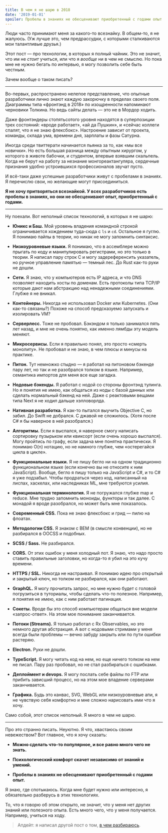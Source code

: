 ```yaml
---
title: В чем я не шарю в 2018
date: '2019-01-01'
spoiler: Пробелы в знаниях не обесценивают приобретенный с годами опыт.
---
```


Люди часто принимают меня за какого-то всезнайку. В общем-то, я не жалуюсь. (Уж лучше это, чем предрассудки, с которыми сталкиваются мои талантливые друзья.)

Этот пост — про технологии, в которых я полный чайник. Это не значит, что им не _стоит_ учиться, или что я _вообще_ ни в чем не смыслю. Но пока мне не нужно бегать по интервью, я могу позволить себе быть честным.

Зачем вообще о таком писать?

---

Во-первых, распространено нелепое представление, что опытные разработчики лично знают каждую закорючку в пределах своего поля. Диаграммы типа «фронтэнд в 2018» по изощренности напоминают черновики Толкина. Но ведь сайты делать — это не в Мордор ходить.

Даже фронтэндеры стопятьсотого уровня находятся в суперпозиции трех состояний: «вроде работает», «ай да Пушкин», и «сейчас коллеги спалят, что я не знаю флексбокс». Настроение зависит от проекта, команды, склада ума, времени дня, зарплаты и фазы Сатурна.

Иногда среди твиттерати начинается пьянка за то, как «мы все новички». Но есть большая разница между опытным хирургом, у которого в животе бабочки, и студентом, впервые взявшим скальпель. Когда не берут на работу за незнание монгореактангуляра, сердечные признания удобно устроившихся профессионалов звучат пусто.

И всё-таки даже успешные разработчики живут с пробелами в знаниях. Я перечислю свои, но желающие могут присоединиться.

**Я не хочу притворяться всезнайкой. У всех разработчиков есть пробелы в знаниях, но они не обесценивают опыт, приобретенный с годами.**

---

Ну поехали. Вот неполный список технологий, в которых я не шарю:

* **Юникс и Баш.** Мой уровень владения командной строкой ограничивается хождением туда-сюда с `ls` и `cd`. Остальное я гуглю. Я понимаю пайпы в теории, но никак не могу запомнить синтаксис.

* **Низкоуровневые языки.** Я понимаю, что в ассемблере можно прыгать по коду и манипулировать регистрами, но это только в теории. Я написал пару строк C и могу задереференсить указатель, но ручное управление памятью — темный лес. До Rust как-то руки не дошли.

* **Сети.** Я знаю, что у компьютеров есть IP адреса, и что DNS позволяет находить хосты по доменам. Есть протоколы типа TCP/IP которые дают нам абстракцию над ненадежными соединениями. Глубже я не вникал.

* **Контейнеры.** Никогда не использовал Docker или Kubernetes. (Они как-то связаны?) Похоже на способ предсказуемо запускать и изолировать VM?

* **Серверлесс.** Тоже не пробовал. Бэкэндом я только занимался пять лет назад, и мне не очень понятно, как именно лямбды эту модель меняют.

* **Микросервисы.** Если я правильно понял, это просто «смерть монолиту». Не пробовал и не знаю, в чем плюсы и минусы на практике.

* **Питон.** Тут немножко стыдно — я работал на питоновом бэкенде пару лет, но так и не разобрался толком в языке. Например, семантика импортов для меня все еще загадка.

* **Нодовые бэкенды.** Я работал с нодой со стороны фронтэнд тулинга. Но я понятия не имею, как общаться из ноды с базой данных или сделать нормальный бэкенд на ней. Даже с реактовыми вещами типа Next я не ходил дальше хэлловорлда.

* **Нативная разработка.** Я как-то пытался выучить Objective C, но забил. До Swift не добрался. С джавой не сложилось. (Хотя после C# я бы наверное в ней разобрался.)

* **Алгоритмы.** Если я выспался, я наверное смогу написать сортировку пузырьком или квиксорт (если очень хорошо выспался). Могу пройтись по графу, если задача мне понятна практически. Я понимаю O(n) нотацию, но не намного глубже, чем «остерегайся цикла в цикле».

* **Функциональные языки.** Я не пишу бегло ни на одном традиционно функциональном языке (если конечно вы не относите к ним JavaScript). Вообще, бегло я пишу только на JavaScript и C#, и то C# я уже подзабыл. Чтобы продраться через код, написанный на лиспах, хаскелах, или наследниках ML, мне требуются усилия.

* **Функциональная терминология.** Я не погружался глубже map и reduce. Мне трудно запомнить моноиды, функторы и так далее. С монадой я вроде разобрался, но может быть мне показалось.

* **Современный CSS.** Пока не знаю флексбокс и грид — пилю на флоатах.

* **Методологии CSS.** Я знаком с BEM (в смысле конвенции), но не разбирался в OOCSS и подобных.

* **SCSS / Sass.** Не разбирался.

* **CORS.** От этих ошибок у меня холодный пот. Я знаю, что надо просто ставить правильные заголовки, но когда-то я убил на это кучу времени.

* **HTTPS / SSL.** Никогда не настраивал. Я понимаю идею про открытый и закрытый ключ, но толком не разбирался, как они работают.

* **GraphQL.** Я могу прочитать запрос, но мне нужно будет с головой погрузиться в туториалы, чтобы сделать что-то полезное. Например, я понятия не имею, как с ним работает пагинация.

* **Сокеты.** Вроде бы это способ компьютерам общаться вне модели «запрос-ответ». На этом мое понимание заканчивается.

* **Потоки (Streams).** Я только работал с Rx Observables, но это немного другая абстракция. А вот с нодовыми стримами у меня всегда были проблемы — вечно забуду закрыть или по пути ошибки растеряю.

* **Electron.** Руки не дошли.

* **TypeScript.** Я могу читать код на нем, но еще ничего толком на нем не писал. Пару раз пробовал, но не стал разбираться с ошибками.

* **Деплоймент и devops.** Я могу послать себе файлы по FTP или прибить зависший процесс, но на этом мое владение серверами заканчивается.

* **Графика.** Будь это канвас, SVG, WebGL или низкоуровневые апи, я не чувствую себя комфортно и мне сложно нарисовать ими что я хочу.

Само собой, этот список неполный. Я много в чем не шарю.

---

Про это странно писать. Неуютно. Я что, хвастаюсь своим невежеством? Вот главное, что я хочу сказать:

* **Можно сделать что-то популярное, и все равно много чего не знать.**

* **Психологический комфорт скачет независимо от знаний и умений.**

* **Пробелы в знаниях не обесценивают приобретенный с годами опыт.**

Я знаю, где спотыкаюсь. Когда мне будет нужно или интересно, я обязательно разберусь в этих технологиях.

То, что я говорю об этом открыто, не значит, что у меня нет других знаний или полезного опыта. Есть много чего, что у меня получается. Например, учиться на ходу.

>Апдейт: я написал другой пост о том, [в чем разбираюсь](/the-elements-of-ui-engineering/).
